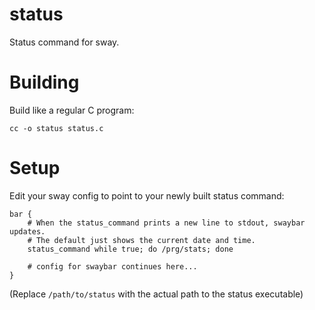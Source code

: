 # status
Status command for sway.

# Building

Build like a regular C program:

```
cc -o status status.c
```

# Setup

Edit your sway config to point to your newly built status command:

```
bar {
    # When the status_command prints a new line to stdout, swaybar updates.
    # The default just shows the current date and time.
    status_command while true; do /prg/stats; done

	# config for swaybar continues here...
}
```

(Replace `/path/to/status` with the actual path to the status executable)

